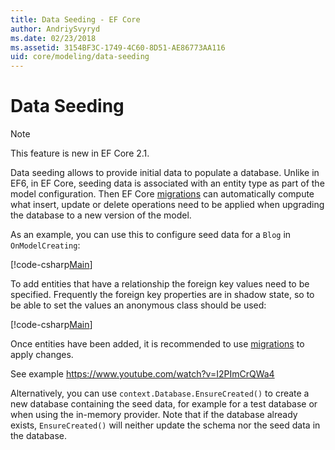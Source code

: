 ```yaml
---
title: Data Seeding - EF Core
author: AndriySvyryd
ms.date: 02/23/2018
ms.assetid: 3154BF3C-1749-4C60-8D51-AE86773AA116
uid: core/modeling/data-seeding
---
```

# Data Seeding

> [!NOTE]  
> This feature is new in EF Core 2.1.

Data seeding allows to provide initial data to populate a database. Unlike in EF6, in EF Core, seeding data is associated with an entity type as part of the model configuration. Then EF Core [migrations](xref:core/managing-schemas/migrations/index) can automatically compute what insert, update or delete operations need to be applied when upgrading the database to a new version of the model.

As an example, you can use this to configure seed data for a `Blog` in `OnModelCreating`:

[!code-csharp[Main](../../../samples/core/DataSeeding/DataSeedingContext.cs?name=BlogSeed)]

To add entities that have a relationship the foreign key values need to be specified. Frequently the foreign key properties are in shadow state, so to be able to set the values an anonymous class should be used:

[!code-csharp[Main](../../../samples/core/DataSeeding/DataSeedingContext.cs?name=PostSeed)]

Once entities have been added, it is recommended to use [migrations](xref:core/managing-schemas/migrations/index) to apply changes. 

See example https://www.youtube.com/watch?v=I2PImCrQWa4

Alternatively, you can use `context.Database.EnsureCreated()` to create a new database containing the seed data, for example for a test database or when using the in-memory provider. Note that if the database already exists, `EnsureCreated()` will neither update the schema nor the seed data in the database.
